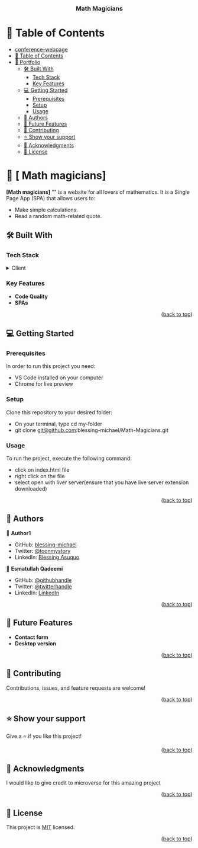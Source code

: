 
<a name="readme-top"></a>

<div align="center">

  <br/>

  <h3><b>Math Magicians</b></h3>

</div>

# 📗 Table of Contents

- [conference-webpage](#conference-webpage)
- [📗 Table of Contents](#-table-of-contents)
- [📖 Portfolio ](#-portfolio-)
  - [🛠 Built With ](#-built-with-)
    - [Tech Stack ](#tech-stack-)
    - [Key Features ](#key-features-)
  - [💻 Getting Started ](#-getting-started-)
    - [Prerequisites](#prerequisites)
    - [Setup](#setup)
    - [Usage](#usage)
  - [👥 Authors ](#-authors-)
  - [🔭 Future Features ](#-future-features-)
  - [🤝 Contributing ](#-contributing-)
  - [⭐️ Show your support ](#️-show-your-support-)
  - [🙏 Acknowledgments ](#-acknowledgments-)
  - [📝 License ](#-license-)


# 📖 [ Math magicians] <a name="about-project"></a>


**[Math magicians]** "" is a website for all lovers of mathematics. It is a Single Page App (SPA) that allows users to:
- Make simple calculations.
- Read a random math-related quote.

## 🛠 Built With <a name="built-with"></a>

### Tech Stack <a name="tech-stack"></a>

<details>
  <summary>Client</summary>
  <ul>
    <li><a href="https://react.dev/">React JS</a></li>
  </ul>
</details>

### Key Features <a name="key-features"></a>

- **Code Quality**
- **SPAs**


<p align="right">(<a href="#readme-top">back to top</a>)</p>


## 💻 Getting Started <a name="getting-started"></a>


### Prerequisites

In order to run this project you need:
- VS Code installed on your computer
- Chrome for live preview


### Setup

Clone this repository to your desired folder:

- On your terminal, type cd my-folder
- git clone git@github.com:blessing-michael/Math-Magicians.git
  


### Usage

To run the project, execute the following command:
- click on index.html file
- right click on the file
- select open with liver server(ensure that you have live server extension downloaded)


<p align="right">(<a href="#readme-top">back to top</a>)</p>


## 👥 Authors <a name="authors"></a>

👤 **Author1**

- GitHub: [blessing-michael](https://github.com/blessing-michael)
- Twitter: [@toonmystory](https://twitter.com/toonmystory)
- LinkedIn: [Blessing Asuquo](https://www.linkedin.com/in/blessing-asuquo-4509981a2/)

👤 **Esmatullah Qadeemi**

- GitHub: [@githubhandle](https://github.com/Esmatullah12)
- Twitter: [@twitterhandle](https://twitter.com/Esmatullah173)
- LinkedIn: [LinkedIn](https://www.linkedin.com/in/esmatullah-qadeemi-b9951821b/)


<p align="right">(<a href="#readme-top">back to top</a>)</p>


## 🔭 Future Features <a name="future-features"></a>

- **Contact form**
- **Desktop version**


<p align="right">(<a href="#readme-top">back to top</a>)</p>


## 🤝 Contributing <a name="contributing"></a>

Contributions, issues, and feature requests are welcome!

 
<p align="right">(<a href="#readme-top">back to top</a>)</p>


## ⭐️ Show your support <a name="support"></a>

Give a ⭐️ if you like this project!

<p align="right">(<a href="#readme-top">back to top</a>)</p>


## 🙏 Acknowledgments <a name="acknowledgements"></a>

I would like to give credit to microverse for this amazing project 



<p align="right">(<a href="#readme-top">back to top</a>)</p>


## 📝 License <a name="license"></a>

This project is [MIT](https://github.com/blessing-michael/portfolio/blob/blessing-michael-patch-1/LICENSE) licensed.


<p align="right">(<a href="#readme-top">back to top</a>)</p>
